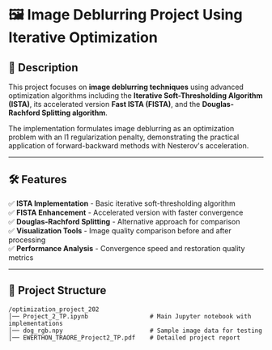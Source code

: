 # 🖼️ Image Deblurring Project Using Iterative Optimization

## 📌 Description
This project focuses on **image deblurring techniques** using advanced optimization algorithms including the **Iterative Soft-Thresholding Algorithm (ISTA)**, its accelerated version **Fast ISTA (FISTA)**, and the **Douglas-Rachford Splitting algorithm**.

The implementation formulates image deblurring as an optimization problem with an l1 regularization penalty, demonstrating the practical application of forward-backward methods with Nesterov's acceleration.

---

## 🛠️ Features
✅ **ISTA Implementation** - Basic iterative soft-thresholding algorithm  
✅ **FISTA Enhancement** - Accelerated version with faster convergence  
✅ **Douglas-Rachford Splitting** - Alternative approach for comparison  
✅ **Visualization Tools** - Image quality comparison before and after processing  
✅ **Performance Analysis** - Convergence speed and restoration quality metrics  

---

## 📂 Project Structure

```
/optimization_project_202
│── Project_2_TP.ipynb                 # Main Jupyter notebook with implementations
│── dog_rgb.npy                        # Sample image data for testing
│── EWERTHON_TRAORE_Project2_TP.pdf    # Detailed project report
```

